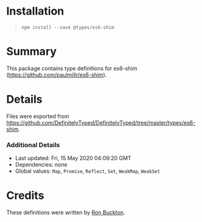# Installation
> `npm install --save @types/es6-shim`

# Summary
This package contains type definitions for es6-shim (https://github.com/paulmillr/es6-shim).

# Details
Files were exported from https://github.com/DefinitelyTyped/DefinitelyTyped/tree/master/types/es6-shim.

### Additional Details
 * Last updated: Fri, 15 May 2020 04:09:20 GMT
 * Dependencies: none
 * Global values: `Map`, `Promise`, `Reflect`, `Set`, `WeakMap`, `WeakSet`

# Credits
These definitions were written by [Ron Buckton](https://github.com/rbuckton).
